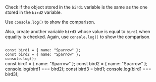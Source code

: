 Check if the object stored
in the `bird1` variable is the same
as the one stored in
the `bird2` variable.

Use `console.log()` to
show the comparison.

Also, create another variable `bird3` whose value is equal to `bird1` when equality is checked.
Again, use `console.log()` to show the comparison.


<codeblock type="exercise" language="javascript" testMode="fixedInput">
<code>
const bird1 = { name: "Sparrow" };
const bird2 = { name: "Sparrow" };
console.log();
</code>

<solution>
const bird1 = { name: "Sparrow" };
const bird2 = { name: "Sparrow" };
console.log(bird1 === bird2);
const bird3 = bird1;
console.log(bird1 === bird3);
</solution>
</codeblock>